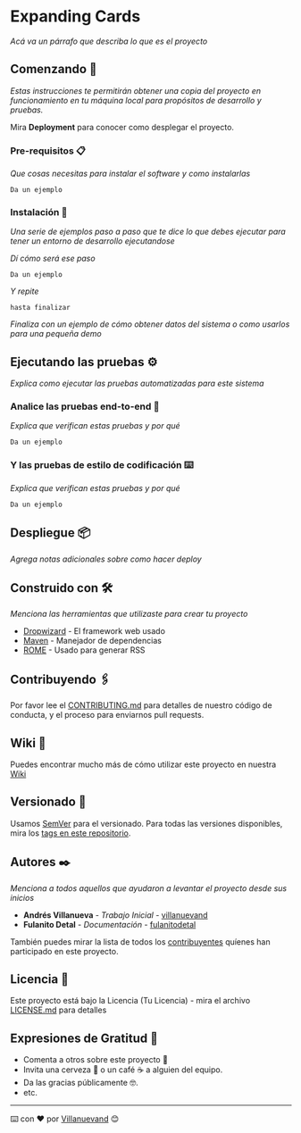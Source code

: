 # Expanding Cards

_Acá va un párrafo que describa lo que es el proyecto_

## Comenzando 🚀

_Estas instrucciones te permitirán obtener una copia del proyecto en funcionamiento en tu máquina local para propósitos de desarrollo y pruebas._

Mira **Deployment** para conocer como desplegar el proyecto.


### Pre-requisitos 📋

_Que cosas necesitas para instalar el software y como instalarlas_

```
Da un ejemplo
```

### Instalación 🔧

_Una serie de ejemplos paso a paso que te dice lo que debes ejecutar para tener un entorno de desarrollo ejecutandose_

_Dí cómo será ese paso_

```
Da un ejemplo
```

_Y repite_

```
hasta finalizar
```

_Finaliza con un ejemplo de cómo obtener datos del sistema o como usarlos para una pequeña demo_

## Ejecutando las pruebas ⚙️

_Explica como ejecutar las pruebas automatizadas para este sistema_

### Analice las pruebas end-to-end 🔩

_Explica que verifican estas pruebas y por qué_

```
Da un ejemplo
```

### Y las pruebas de estilo de codificación ⌨️

_Explica que verifican estas pruebas y por qué_

```
Da un ejemplo
```

## Despliegue 📦

_Agrega notas adicionales sobre como hacer deploy_

## Construido con 🛠️

_Menciona las herramientas que utilizaste para crear tu proyecto_

* [Dropwizard](http://www.dropwizard.io/1.0.2/docs/) - El framework web usado
* [Maven](https://maven.apache.org/) - Manejador de dependencias
* [ROME](https://rometools.github.io/rome/) - Usado para generar RSS

## Contribuyendo 🖇️

Por favor lee el [CONTRIBUTING.md](https://gist.github.com/villanuevand/xxxxxx) para detalles de nuestro código de conducta, y el proceso para enviarnos pull requests.

## Wiki 📖

Puedes encontrar mucho más de cómo utilizar este proyecto en nuestra [Wiki](https://github.com/tu/proyecto/wiki)

## Versionado 📌

Usamos [SemVer](http://semver.org/) para el versionado. Para todas las versiones disponibles, mira los [tags en este repositorio](https://github.com/tu/proyecto/tags).

## Autores ✒️

_Menciona a todos aquellos que ayudaron a levantar el proyecto desde sus inicios_

* **Andrés Villanueva** - *Trabajo Inicial* - [villanuevand](https://github.com/villanuevand)
* **Fulanito Detal** - *Documentación* - [fulanitodetal](#fulanito-de-tal)

También puedes mirar la lista de todos los [contribuyentes](https://github.com/your/project/contributors) quíenes han participado en este proyecto. 

## Licencia 📄

Este proyecto está bajo la Licencia (Tu Licencia) - mira el archivo [LICENSE.md](LICENSE.md) para detalles

## Expresiones de Gratitud 🎁

* Comenta a otros sobre este proyecto 📢
* Invita una cerveza 🍺 o un café ☕ a alguien del equipo. 
* Da las gracias públicamente 🤓.
* etc.



---
⌨️ con ❤️ por [Villanuevand](https://github.com/Villanuevand) 😊
